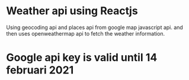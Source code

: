 # Weather api using Reactjs

Using geocoding api and places api from google map javascript api.
and then uses openweathermap api to fetch the weather information.

# Google api key is valid until 14 februari 2021
